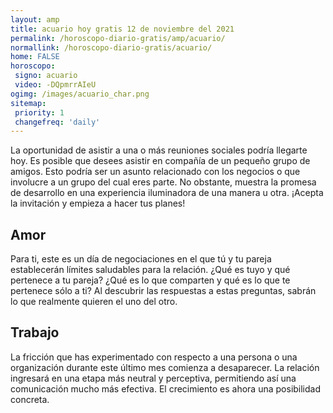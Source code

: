 ```yaml
---
layout: amp
title: acuario hoy gratis 12 de noviembre del 2021 
permalink: /horoscopo-diario-gratis/amp/acuario/
normallink: /horoscopo-diario-gratis/acuario/
home: FALSE
horoscopo:
 signo: acuario
 video: -DQpmrrAIeU
ogimg: /images/acuario_char.png
sitemap:
 priority: 1
 changefreq: 'daily'
---
```



La oportunidad de asistir a una o más reuniones sociales podría llegarte hoy. Es posible que desees asistir en compañía de un pequeño grupo de amigos. Esto podría ser un asunto relacionado con los negocios o que involucre a un grupo del cual eres parte. No obstante, muestra la promesa de desarrollo en una experiencia iluminadora de una manera u otra. ¡Acepta la invitación y empieza a hacer tus planes!

## Amor

Para ti, este es un día de negociaciones en el que tú y tu pareja establecerán límites saludables para la relación. ¿Qué es tuyo y qué pertenece a tu pareja? ¿Qué es lo que comparten y qué es lo que te pertenece sólo a ti? Al descubrir las respuestas a estas preguntas, sabrán lo que realmente quieren el uno del otro.

## Trabajo

La fricción que has experimentado con respecto a una persona o una organización durante este último mes comienza a desaparecer. La relación ingresará en una etapa más neutral y perceptiva, permitiendo así una comunicación mucho más efectiva. El crecimiento es ahora una posibilidad concreta.